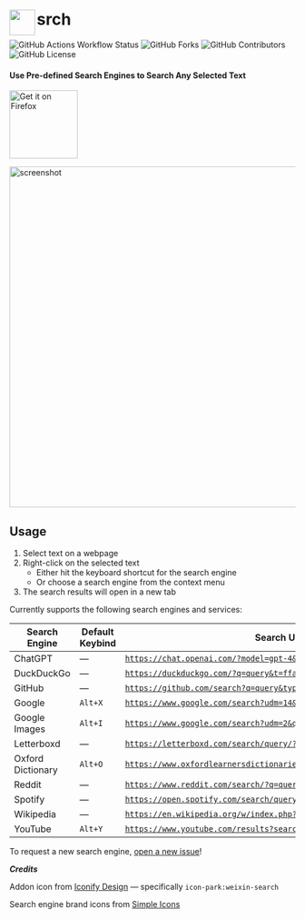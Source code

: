 # <img src="https://github.com/user-attachments/assets/95a638a6-3a58-4109-b1c7-0258def2998e" width="45" align="left"> srch

<div align="left">

<p align="left">
  <img alt="GitHub Actions Workflow Status" src="https://img.shields.io/github/actions/workflow/status/dpi0/srch-firefox/ci.yml?branch=main">
  <img alt="GitHub Forks" src="https://img.shields.io/github/forks/dpi0/srch-firefox?style=flat">
  <img alt="GitHub Contributors" src="https://img.shields.io/github/contributors/dpi0/srch-firefox?style=flat&color=pink">
  <img alt="GitHub License" src="https://img.shields.io/github/license/dpi0/srch-firefox">
</p>

<h4>Use Pre-defined Search Engines to Search Any Selected Text</h4>

<a href="https://addons.mozilla.org/firefox/addon/srch">
  <img src="https://labels.tahoe.be/firefox_download_dark.svg" alt="Get it on Firefox" width="120">
</a>

</p>

</div>

<img width="600" height="600" alt="screenshot" src="https://github.com/user-attachments/assets/59f634c1-e9ee-4437-865f-7a66c3ba296d" />


## Usage

1. Select text on a webpage
2. Right-click on the selected text
   - Either hit the keyboard shortcut for the search engine
   - Or choose a search engine from the context menu
3. The search results will open in a new tab

Currently supports the following search engines and services:

| Search Engine     | Default Keybind | Search URL                                                                                                                                   |
| ----------------- | --------------- | -------------------------------------------------------------------------------------------------------------------------------------------- |
| ChatGPT           | —               | [`https://chat.openai.com/?model=gpt-4&q=query`](https://chat.openai.com/?model=gpt-4&q=query)                                               |
| DuckDuckGo        | —               | [`https://duckduckgo.com/?q=query&t=ffab`](https://duckduckgo.com/?q=query&t=ffab)                                                           |
| GitHub            | —               | [`https://github.com/search?q=query&type=repositories`](https://github.com/search?q=query&type=repositories)                                 |
| Google            | `Alt+X`         | [`https://www.google.com/search?udm=14&q=query&num=50`](https://www.google.com/search?udm=14&q=query&num=50)                                 |
| Google Images     | `Alt+I`         | [`https://www.google.com/search?udm=2&q=query&num=50`](https://www.google.com/search?udm=2&q=query&num=50)                                   |
| Letterboxd        | —               | [`https://letterboxd.com/search/query/?adult`](https://letterboxd.com/search/query/?adult)                                                   |
| Oxford Dictionary | `Alt+O`         | [`https://www.oxfordlearnersdictionaries.com/definition/english/query`](https://www.oxfordlearnersdictionaries.com/definition/english/query) |
| Reddit            | —               | [`https://www.reddit.com/search/?q=query`](https://www.reddit.com/search/?q=query)                                                           |
| Spotify           | —               | [`https://open.spotify.com/search/query`](https://open.spotify.com/search/query)                                                             |
| Wikipedia         | —               | [`https://en.wikipedia.org/w/index.php?search=query`](https://en.wikipedia.org/w/index.php?search=query)                                     |
| YouTube           | `Alt+Y`         | [`https://www.youtube.com/results?search_query=query`](https://www.youtube.com/results?search_query=query)                                   |

To request a new search engine, [open a new issue](https://github.com/dpi0/srch-firefox/issues/new)!

***Credits***

Addon icon from [Iconify Design](https://icon-sets.iconify.design) — specifically `icon-park:weixin-search`

Search engine brand icons from [Simple Icons](https://simpleicons.org)
